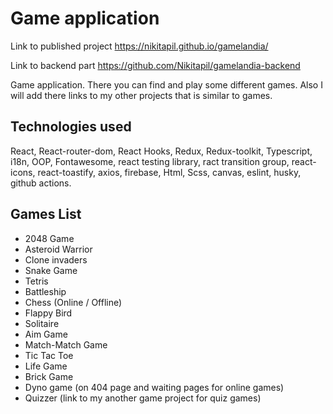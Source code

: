 # Game application

Link to published project https://nikitapil.github.io/gamelandia/  

Link to backend part https://github.com/Nikitapil/gamelandia-backend

Game application. There you can find and play some different games. Also I will add there links to my other projects that is similar to games.

## Technologies used

React, React-router-dom, React Hooks, Redux, Redux-toolkit, Typescript, i18n, OOP, Fontawesome, react testing library, ract transition group, react-icons, react-toastify, axios, firebase,  Html, Scss, canvas, eslint, husky, github actions.

## Games List
* 2048 Game
* Asteroid Warrior
* Clone invaders
* Snake Game
* Tetris
* Battleship
* Chess (Online / Offline)
* Flappy Bird
* Solitaire
* Aim Game
* Match-Match Game
* Tic Tac Toe
* Life Game
* Brick Game
* Dyno game (on 404 page and waiting pages for online games)
* Quizzer (link to my another game project for quiz games)
